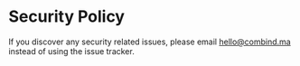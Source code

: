 # Security Policy

If you discover any security related issues, please email hello@combind.ma instead of using the issue tracker.
